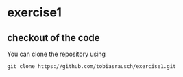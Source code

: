 # exercise1

## checkout of the code

You can clone the repository using

`git clone https://github.com/tobiasrausch/exercise1.git`

